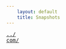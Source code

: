 ```yaml
---
    layout: default
    title: Snapshots
---
```

<pre>
<a href="../">../</a>
<a href="com/">com/</a>
</pre>
